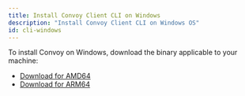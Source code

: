 ```yaml
---
title: Install Convoy Client CLI on Windows
description: "Install Convoy Client CLI on Windows OS"
id: cli-windows
---
```



To install Convoy on Windows, download the binary applicable to your machine:

- [Download for AMD64](https://dl.cloudsmith.io/public/convoy/convoy-cli/raw/versions/0.1.0/convoy-cli_0.1.0_windows_amd64.tar.gz)
- [Download for ARM64](https://dl.cloudsmith.io/public/convoy/convoy-cli/raw/versions/0.1.0/convoy-cli_0.1.0_windows_arm64.tar.gz)
